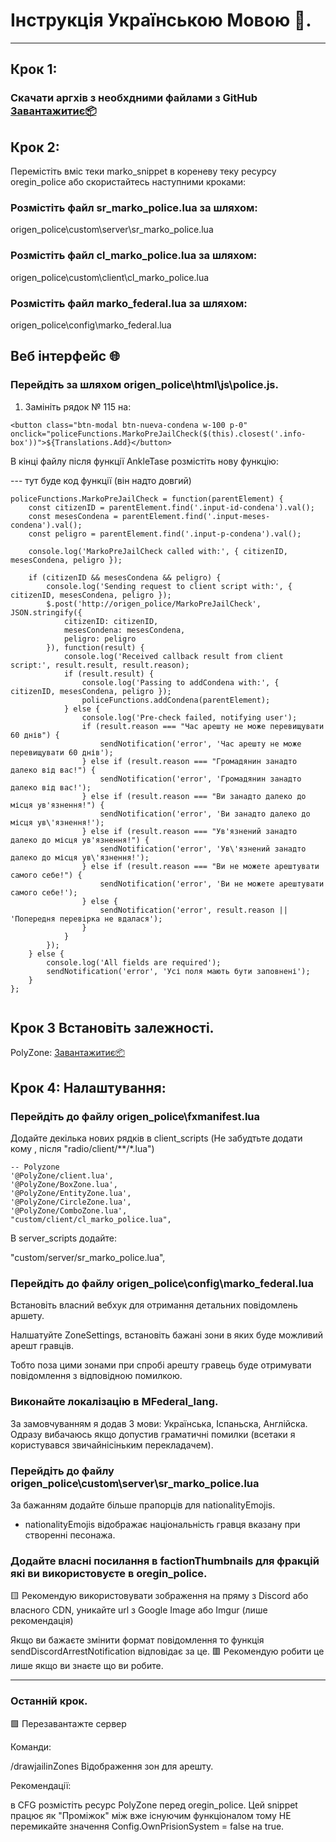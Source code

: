 # Інструкція Українською Мовою 🦉.

---

## Крок 1:

### Скачати аргхів з необхдними файлами з GitHub [Завантажитиє📦]([https://example.com](https://github.com/dazuga31/oregin_jail_snippet.git))

## Крок 2:

Перемістіть вміс теки marko_snippet в кореневу теку ресурсу oregin_police або скористайтесь наступними кроками:

### Розмістіть файл sr_marko_police.lua за шляхом:

origen_police\custom\server\sr_marko_police.lua

### Розмістіть файл cl_marko_police.lua за шляхом:

origen_police\custom\client\сl_marko_police.lua

### Розмістіть файл marko_federal.lua за шляхом:

origen_police\config\marko_federal.lua


## Веб інтерфейс 🌐

### Перейдіть за шляхом origen_police\html\js\police.js.

1. Замініть рядок № 115 на:

```
<button class="btn-modal btn-nueva-condena w-100 p-0" onclick="policeFunctions.MarkoPreJailCheck($(this).closest('.info-box'))">${Translations.Add}</button>
```

В кінці файлу після функції AnkleTase розмістіть нову функцію:

--- тут буде код функції (він надто довгий)
```
policeFunctions.MarkoPreJailCheck = function(parentElement) {
    const citizenID = parentElement.find('.input-id-condena').val();
    const mesesCondena = parentElement.find('.input-meses-condena').val();
    const peligro = parentElement.find('.input-p-condena').val();
    
    console.log('MarkoPreJailCheck called with:', { citizenID, mesesCondena, peligro });

    if (citizenID && mesesCondena && peligro) {
        console.log('Sending request to client script with:', { citizenID, mesesCondena, peligro });
        $.post('http://origen_police/MarkoPreJailCheck', JSON.stringify({
            citizenID: citizenID,
            mesesCondena: mesesCondena,
            peligro: peligro
        }), function(result) {
            console.log('Received callback result from client script:', result.result, result.reason);
            if (result.result) {
                console.log('Passing to addCondena with:', { citizenID, mesesCondena, peligro });
                policeFunctions.addCondena(parentElement);
            } else {
                console.log('Pre-check failed, notifying user');
                if (result.reason === "Час арешту не може перевищувати 60 днів") {
                    sendNotification('error', 'Час арешту не може перевищувати 60 днів');
                } else if (result.reason === "Громадянин занадто далеко від вас!") {
                    sendNotification('error', 'Громадянин занадто далеко від вас!');
                } else if (result.reason === "Ви занадто далеко до місця ув'язнення!") {
                    sendNotification('error', 'Ви занадто далеко до місця ув\'язнення!');
                } else if (result.reason === "Ув'язнений занадто далеко до місця ув'язнення!") {
                    sendNotification('error', 'Ув\'язнений занадто далеко до місця ув\'язнення!');
                } else if (result.reason === "Ви не можете арештувати самого себе!") {
                    sendNotification('error', 'Ви не можете арештувати самого себе!');
                } else {
                    sendNotification('error', result.reason || 'Попередня перевірка не вдалася');
                }
            }
        });
    } else {
        console.log('All fields are required');
        sendNotification('error', 'Усі поля мають бути заповнені');
    }
};


```

## Крок 3 Встановіть залежності.

PolyZone: [Завантажитиє📦](https://github.com/mkafrin/PolyZone)


## Крок 4: Налаштування:

### Перейдіть до файлу **origen_police\fxmanifest.lua**

Додайте декілька нових рядків в client_scripts (Не забудтьте додати кому , після "radio/client/**/*.lua")

    -- Polyzone
    '@PolyZone/client.lua',
    '@PolyZone/BoxZone.lua',
    '@PolyZone/EntityZone.lua',
    '@PolyZone/CircleZone.lua',
    '@PolyZone/ComboZone.lua',
    "custom/client/сl_marko_police.lua",
В server_scripts додайте:

"custom/server/sr_marko_police.lua",




### Перейдіть до файлу **origen_police\config\marko_federal.lua**

Встановіть власний вебхук для отримання детальних повідомлень аршету.

Налшатуйте ZoneSettings, встановіть бажані зони в яких буде можливий арешт гравців.

Тобто поза цими зонами при спробі арешту гравець буде отримувати повідомлення з відповідною помилкою.

### Виконайте локалізацію в MFederal_lang.

За замовчуванням я додав 3 мови: Українська, Іспаньска, Англійска.
Одразу вибачаюсь якщо допустив граматичні помилки (всетаки я користувався звичайнісіньким перекладачем).


### Перейдіть до файлу origen_police\custom\server\sr_marko_police.lua

За бажанням додайте більше прапорців для nationalityEmojis.
- nationalityEmojis відображає національність гравця вказану при створенні песонажа.

### Додайте власні посилання в factionThumbnails для фракцій які ви використовуєте в oregin_police.

🟨 Рекомендую використовувати зображення на пряму з Discord або власного CDN, уникайте url з Google Image або Imgur (лише рекомендація)

Якщо ви бажаєте змінити формат повідомлення то функція sendDiscordArrestNotification відповідає за це.
🟥 Рекомендую робити це лише якщо ви знаєте що ви робите.

---


### Останній крок.

🟩 Перезавантажте сервер




Команди:

/drawjailinZones Відображення зон для арешту.


Рекомендації:

в CFG розмістіть ресурс PolyZone перед oregin_police.
Цей snippet працює як "Проміжок" між вже існуючим функціоналом тому НЕ перемикайте значення Config.OwnPrisionSystem = false на true.

